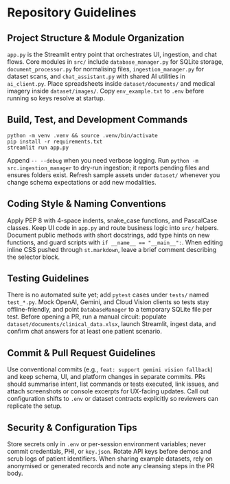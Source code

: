 # Repository Guidelines

## Project Structure & Module Organization
`app.py` is the Streamlit entry point that orchestrates UI, ingestion, and chat flows. Core modules in `src/` include `database_manager.py` for SQLite storage, `document_processor.py` for normalising files, `ingestion_manager.py` for dataset scans, and `chat_assistant.py` with shared AI utilities in `ai_client.py`. Place spreadsheets inside `dataset/documents/` and medical imagery inside `dataset/images/`. Copy `env_example.txt` to `.env` before running so keys resolve at startup.

## Build, Test, and Development Commands
```
python -m venv .venv && source .venv/bin/activate
pip install -r requirements.txt
streamlit run app.py
```
Append `-- --debug` when you need verbose logging. Run `python -m src.ingestion_manager` to dry-run ingestion; it reports pending files and ensures folders exist. Refresh sample assets under `dataset/` whenever you change schema expectations or add new modalities.

## Coding Style & Naming Conventions
Apply PEP 8 with 4-space indents, snake_case functions, and PascalCase classes. Keep UI code in `app.py` and route business logic into `src/` helpers. Document public methods with short docstrings, add type hints on new functions, and guard scripts with `if __name__ == "__main__":`. When editing inline CSS pushed through `st.markdown`, leave a brief comment describing the selector block.

## Testing Guidelines
There is no automated suite yet; add `pytest` cases under `tests/` named `test_*.py`. Mock OpenAI, Gemini, and Cloud Vision clients so tests stay offline-friendly, and point `DatabaseManager` to a temporary SQLite file per test. Before opening a PR, run a manual circuit: populate `dataset/documents/clinical_data.xlsx`, launch Streamlit, ingest data, and confirm chat answers for at least one patient scenario.

## Commit & Pull Request Guidelines
Use conventional commits (e.g., `feat: support gemini vision fallback`) and keep schema, UI, and platform changes in separate commits. PRs should summarise intent, list commands or tests executed, link issues, and attach screenshots or console excerpts for UX-facing updates. Call out configuration shifts to `.env` or dataset contracts explicitly so reviewers can replicate the setup.

## Security & Configuration Tips
Store secrets only in `.env` or per-session environment variables; never commit credentials, PHI, or `key.json`. Rotate API keys before demos and scrub logs of patient identifiers. When sharing example datasets, rely on anonymised or generated records and note any cleansing steps in the PR body.
